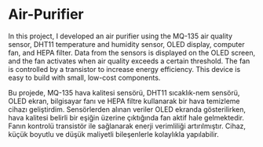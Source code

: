 # Air-Purifier
In this project, I developed an air purifier using the MQ-135 air quality sensor, DHT11 temperature and humidity sensor, OLED display, computer fan, and HEPA filter. Data from the sensors is displayed on the OLED screen, and the fan activates when air quality exceeds a certain threshold. The fan is controlled by a transistor to increase energy efficiency. This device is easy to build with small, low-cost components.

Bu projede, MQ-135 hava kalitesi sensörü, DHT11 sıcaklık-nem sensörü, OLED ekran, bilgisayar fanı ve HEPA filtre kullanarak bir hava temizleme cihazı geliştirdim. Sensörlerden alınan veriler OLED ekranda gösterilirken, hava kalitesi belirli bir eşiğin üzerine çıktığında fan aktif hale gelmektedir. Fanın kontrolü transistör ile sağlanarak enerji verimliliği artırılmıştır. Cihaz, küçük boyutlu ve düşük maliyetli bileşenlerle kolaylıkla yapılabilir.
